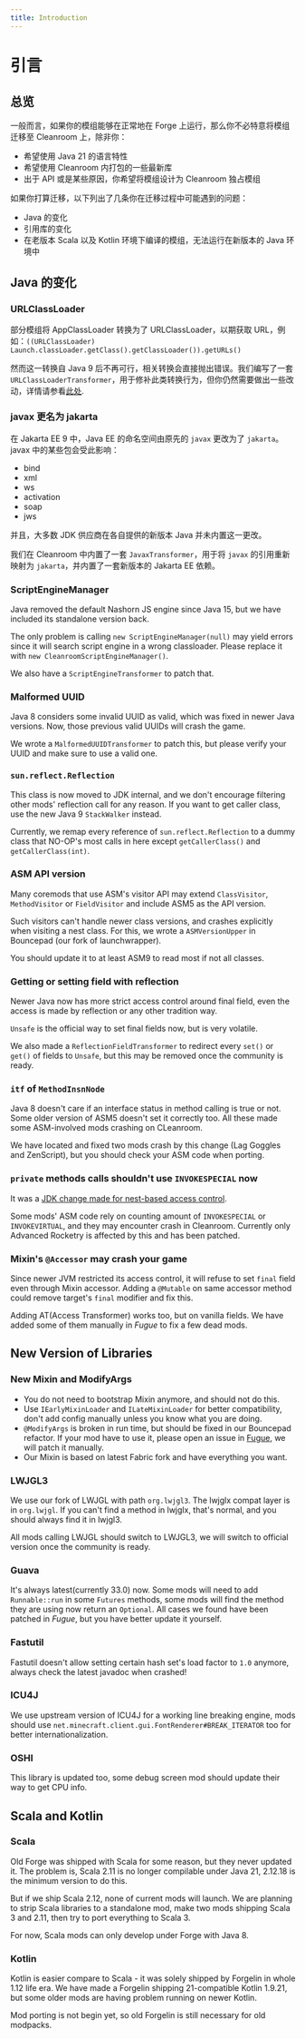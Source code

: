 ```yaml
---
title: Introduction
---
```


# 引言

## 总览

一般而言，如果你的模组能够在正常地在 Forge 上运行，那么你不必特意将模组迁移至 Cleanroom 上，除非你：

- 希望使用 Java 21 的语言特性
- 希望使用 Cleanroom 内打包的一些最新库
- 出于 API 或是某些原因，你希望将模组设计为 Cleanroom 独占模组

如果你打算迁移，以下列出了几条你在迁移过程中可能遇到的问题：

- Java 的变化
- 引用库的变化
- 在老版本 Scala 以及 Kotlin 环境下编译的模组，无法运行在新版本的 Java 环境中

## Java 的变化

### URLClassLoader

部分模组将 AppClassLoader 转换为了 URLClassLoader，以期获取 URL，例如：`((URLClassLoader) Launch.classLoader.getClass().getClassLoader()).getURLs()`

然而这一转换自 Java 9 后不再可行，相关转换会直接抛出错误。我们编写了一套`URLClassLoaderTransformer`，用于修补此类转换行为，但你仍然需要做出一些改动，详情请参看[此处](https://github.com/CleanroomMC/Cleanroom/blob/cf59ba1080dc2bf7eb3f60e4ae5cff82639cb042/src/main/java/net/minecraftforge/fml/relauncher/CoreModManager.java#L459).

### javax 更名为 jakarta

在 Jakarta EE 9 中，Java EE 的命名空间由原先的 `javax` 更改为了 `jakarta`。javax 中的某些包会受此影响：

- bind
- xml
- ws
- activation
- soap
- jws

并且，大多数 JDK 供应商在各自提供的新版本 Java 并未内置这一更改。

我们在 Cleanroom 中内置了一套 `JavaxTransformer`，用于将 `javax` 的引用重新映射为 `jakarta`，并内置了一套新版本的 Jakarta EE 依赖。

### ScriptEngineManager

Java removed the default Nashorn JS engine since Java 15, but we have included its standalone version back.

The only problem is calling `new ScriptEngineManager(null)` may yield errors since it will search script engine in a wrong classloader. Please replace it with `new CleanroomScriptEngineManager()`.

We also have a `ScriptEngineTransformer` to patch that.

### Malformed UUID

Java 8 considers some invalid UUID as valid, which was fixed in newer Java versions. Now, those previous valid UUIDs will crash the game.

We wrote a `MalformedUUIDTransformer` to patch this, but please verify your UUID and make sure to use a valid one.

### `sun.reflect.Reflection`

This class is now moved to JDK internal, and we don't encourage filtering other mods' reflection call for any reason. If you want to get caller class, use the new Java 9 `StackWalker` instead.

Currently, we remap every reference of `sun.reflect.Reflection` to a dummy class that NO-OP's most calls in here except `getCallerClass()` and `getCallerClass(int)`.

### ASM API version

Many coremods that use ASM's visitor API may extend `ClassVisitor`, `MethodVisitor` or `FieldVisitor` and include ASM5 as the API version.

Such visitors can't handle newer class versions, and crashes explicitly when visiting a nest class. For this, we wrote a `ASMVersionUpper` in Bouncepad (our fork of launchwrapper).

You should update it to at least ASM9 to read most if not all classes.

### Getting or setting field with reflection

Newer Java now has more strict access control around final field, even the access is made by reflection or any other tradition way.

`Unsafe` is the official way to set final fields now, but is very volatile.

We also made a `ReflectionFieldTransformer` to redirect every `set()` or `get()` of fields to `Unsafe`, but this may be removed once the community is ready.

### `itf` of `MethodInsnNode`

Java 8 doesn't care if an interface status in method calling is true or not. Some older version of ASM5 doesn't set it correctly too. All these made some ASM-involved mods crashing on CLeanroom.

We have located and fixed two mods crash by this change (Lag Goggles and ZenScript), but you should check your ASM code when porting.

### `private` methods calls shouldn't use `INVOKESPECIAL` now

It was a [JDK change made for nest-based access control](https://openjdk.org/jeps/181).

Some mods' ASM code rely on counting amount of `INVOKESPECIAL` or `INVOKEVIRTUAL`, and they may encounter crash in Cleanroom. Currently only Advanced Rocketry is affected by this and has been patched.

### Mixin's `@Accessor` may crash your game

Since newer JVM restricted its access control, it will refuse to set `final` field even through Mixin accessor. Adding a `@Mutable` on same accessor method could remove target's `final` modifier and fix this.

Adding AT(Access Transformer) works too, but on vanilla fields. We have added some of them manually in _Fugue_ to fix a few dead mods.

## New Version of Libraries

### New Mixin and ModifyArgs

- You do not need to bootstrap Mixin anymore, and should not do this.
- Use `IEarlyMixinLoader` and `ILateMixinLoader` for better compatibility, don't add config manually unless you know what you are doing.
- `@ModifyArgs` is broken in run time, but should be fixed in our Bouncepad refactor. If your mod have to use it, please open an issue in [Fugue](https://github.com/CleanroomMC/Fugue), we will patch it manually.
- Our Mixin is based on latest Fabric fork and have everything you want.

### LWJGL3

We use our fork of LWJGL with path `org.lwjgl3`. The lwjglx compat layer is in `org.lwjgl`. If you can't find a method in lwjglx, that's normal, and you should always find it in lwjgl3.

All mods calling LWJGL should switch to LWJGL3, we will switch to official version once the community is ready.

### Guava

It's always latest(currently 33.0) now. Some mods will need to add `Runnable::run` in some `Futures` methods, some mods will find the method they are using now return an `Optional`. All cases we found have been patched in _Fugue_, but you have better update it yourself.

### Fastutil

Fastutil doesn't allow setting certain hash set's load factor to `1.0` anymore, always check the latest javadoc when crashed!

### ICU4J

We use upstream version of ICU4J for a working line breaking engine, mods should use `net.minecraft.client.gui.FontRenderer#BREAK_ITERATOR` too for better internationalization.

### OSHI

This library is updated too, some debug screen mod should update their way to get CPU info.

## Scala and Kotlin

### Scala

Old Forge was shipped with Scala for some reason, but they never updated it. The problem is, Scala 2.11 is no longer compilable under Java 21, 2.12.18 is the minimum version to do this.

But if we ship Scala 2.12, none of current mods will launch. We are planning to strip Scala libraries to a standalone mod, make two mods shipping Scala 3 and 2.11, then try to port everything to Scala 3.

For now, Scala mods can only develop under Forge with Java 8.

### Kotlin

Kotlin is easier compare to Scala - it was solely shipped by Forgelin in whole 1.12 life era. We have made a Forgelin shipping 21-compatible Kotlin 1.9.21, but some older mods are having problem running on newer Kotlin.

Mod porting is not begin yet, so old Forgelin is still necessary for old modpacks.
